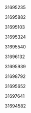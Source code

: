 31695235

31695882

31695103

31695324

31695540

31696132

31695939

31698792

31695652

31697641

31694582

